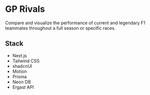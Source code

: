 # GP Rivals

Compare and visualize the performance of current and legendary F1 teammates
throughout a full season or specific races.

## Stack

- Next.js
- Tailwind CSS
- shadcnUI
- Motion
- Prisma
- Neon DB
- Ergast API
